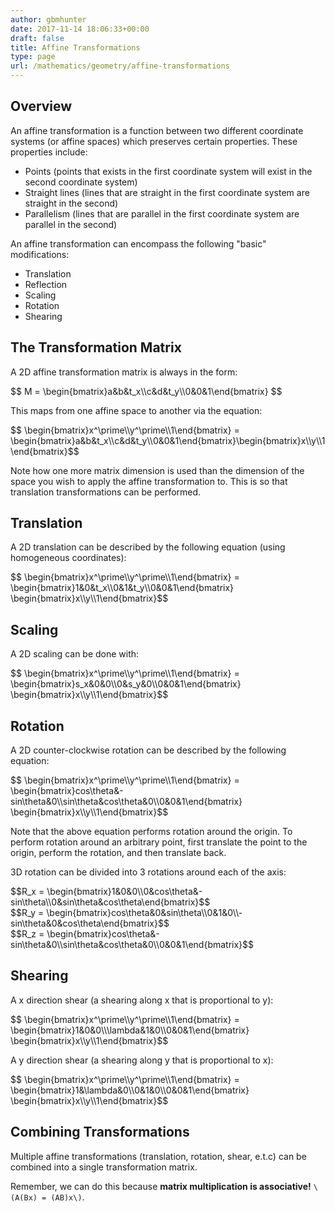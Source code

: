 ```yaml
---
author: gbmhunter
date: 2017-11-14 18:06:33+00:00
draft: false
title: Affine Transformations
type: page
url: /mathematics/geometry/affine-transformations
---
```


## Overview

An affine transformation is a function between two different coordinate systems (or affine spaces) which preserves certain properties. These properties include:

* Points (points that exists in the first coordinate system will exist in the second coordinate system)
* Straight lines (lines that are straight in the first coordinate system are straight in the second)
* Parallelism (lines that are parallel in the first coordinate system are parallel in the second)

An affine transformation can encompass the following "basic" modifications:

* Translation
* Reflection
* Scaling
* Rotation
* Shearing

## The Transformation Matrix

A 2D affine transformation matrix is always in the form:

<div>$$ M = \begin{bmatrix}a&b&t_x\\c&d&t_y\\0&0&1\end{bmatrix} $$</div>

This maps from one affine space to another via the equation:

<div>$$ \begin{bmatrix}x^\prime\\y^\prime\\1\end{bmatrix} = \begin{bmatrix}a&b&t_x\\c&d&t_y\\0&0&1\end{bmatrix}\begin{bmatrix}x\\y\\1\end{bmatrix}$$</div>

Note how one more matrix dimension is used than the dimension of the space you wish to apply the affine transformation to. This is so that translation transformations can be performed.

## Translation

A 2D translation can be described by the following equation (using homogeneous coordinates):

<div>$$ \begin{bmatrix}x^\prime\\y^\prime\\1\end{bmatrix} = \begin{bmatrix}1&0&t_x\\0&1&t_y\\0&0&1\end{bmatrix} \begin{bmatrix}x\\y\\1\end{bmatrix}$$</div>

## Scaling

A 2D scaling can be done with:

<div>$$ \begin{bmatrix}x^\prime\\y^\prime\\1\end{bmatrix} = \begin{bmatrix}s_x&0&0\\0&s_y&0\\0&0&1\end{bmatrix} \begin{bmatrix}x\\y\\1\end{bmatrix}$$</div>

## Rotation

A 2D counter-clockwise rotation can be described by the following equation:

<div>$$ \begin{bmatrix}x^\prime\\y^\prime\\1\end{bmatrix} = \begin{bmatrix}cos\theta&-sin\theta&0\\sin\theta&cos\theta&0\\0&0&1\end{bmatrix} \begin{bmatrix}x\\y\\1\end{bmatrix}$$</div>

Note that the above equation performs rotation around the origin. To perform rotation around an arbitrary point, first translate the point to the origin, perform the rotation, and then translate back.

3D rotation can be divided into 3 rotations around each of the axis:

<div>$$R_x = \begin{bmatrix}1&0&0\\0&cos\theta&-sin\theta\\0&sin\theta&cos\theta\end{bmatrix}$$</div>

<div>$$R_y = \begin{bmatrix}cos\theta&0&sin\theta\\0&1&0\\-sin\theta&0&cos\theta\end{bmatrix}$$</div>

<div>$$R_z = \begin{bmatrix}cos\theta&-sin\theta&0\\sin\theta&cos\theta&0\\0&0&1\end{bmatrix}$$</div>

## Shearing

A x direction shear (a shearing along x that is proportional to y):

<div>$$ \begin{bmatrix}x^\prime\\y^\prime\\1\end{bmatrix} = \begin{bmatrix}1&0&0\\\lambda&1&0\\0&0&1\end{bmatrix} \begin{bmatrix}x\\y\\1\end{bmatrix}$$</div>

A y direction shear (a shearing along y that is proportional to x):

<div>$$ \begin{bmatrix}x^\prime\\y^\prime\\1\end{bmatrix} = \begin{bmatrix}1&\lambda&0\\0&1&0\\0&0&1\end{bmatrix} \begin{bmatrix}x\\y\\1\end{bmatrix}$$</div>

## Combining Transformations

Multiple affine transformations (translation, rotation, shear, e.t.c) can be combined into a single transformation matrix.

Remember, we can do this because **matrix multiplication is associative!** `\(A(Bx) = (AB)x\)`.
